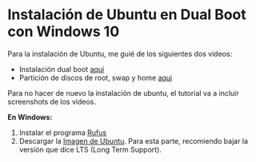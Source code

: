 # Instalación de Ubuntu en Dual Boot con Windows 10

Para la instalación de Ubuntu, me guié de los siguientes dos videos:
* Instalación dual boot [aqui](https://www.youtube.com/watch?v=tiB3kzxK4mU)
* Partición de discos de root, swap y home [aqui](https://www.youtube.com/watch?v=yMgzz1fvVCc)

Para no hacer de nuevo la instalación de ubuntu, el tutorial va a incluir screenshots de los videos.

**En Windows:**
1. Instalar el programa [Rufus](https://rufus.ie/en_US/)
2. Descargar la [Imagen de Ubuntu](https://ubuntu.com/download/desktop). Para esta parte, recomiendo bajar la versión que dice LTS (Long Term Support).


